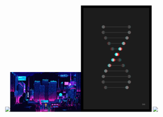 <img src="https://readme-typing-svg.herokuapp.com?font=DotGothic16&weight=700&size=24&duration=2000&pause=500&color=6C33F7&center=true&vCenter=true&width=300&lines=Go;TypeScript;React;Data+Science;Julia;Solid.js" width="45%"></img><img src="https://github.com/StarI3oy/StarI3oy/blob/main/res/pixel-night.gif" width="45%"></img><img src="https://github.com/StarI3oy/StarI3oy/blob/main/res/dna.gif" width="45%"></img>  <img src="https://github-readme-stats.vercel.app/api?username=StarI3oy&show_icons=true&theme=tokyonight" width="45%"></img> 

